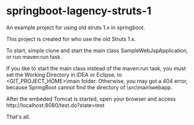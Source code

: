 # springboot-lagency-struts-1
An example project for using old struts 1.x in springboot.

This project is created for who use the old Struts 1.x.

To start, simple clone and start the main class SampleWebJspApplication, or run maven:run task.

If you like to start the main class instead of the maven:run task, you must set the Working Directory in IDEA or Eclipse, to 
<GIT_PROJECT_HOME>\main folder. Otherwise, you may got a 404 error, because SpringBoot cannot find the directory of <CurrentDIR>\src\main\webapp.

After the embeded Tomcat is started, open your browser and access
http://localhost:8080/test.do?state=test

That's all.

